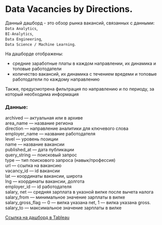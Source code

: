 # Data Vacancies by Directions. 

Данный дашборд - это обзор рынка вакансий, связанных с данными:   
`Data Analytics`,   
`BI-Analytics`,   
`Data Engineering`,   
`Data Science / Machine Learning`.  

На дашборде отображены:  
- средние заработные платы в каждом направлении, их динамика и топовые работодатели
- количество вакансий, их динамика с течением вредеми и топовые работодатели по каждому направлению  

Также, предусмотрена фильтрация по направлению и по периоду, за который необходима информация




### Данные: 
archived — актуальная или в архиве  
area_name — название региона   
direction — направление аналитики для ключевого слова  
employer_name — название работодателя   
level — уровень позиции  
name — название вакансии  
published_at — дата публикации   
query_string — поисковый запрос  
type — тип поискового запроса (навык/профессия)  
url — ссылка на вакансию  
vacancy_id — id вакансии  
lat — координаты вакансии, широта  
lng — координаты вакансии, долгота   
employer_id — id работодателя   
salary, net — средняя зарплата в указной вилке после вычета налога  
salary_from — минимальное значение зарплаты в вилке  
salary_gross_flag — 0 — вилка указана net, 1 — вилка указана gross.  
salary_to — максимальное значение зарплаты в вилке  


[Ссылка на дашборд в Tableau](https://public.tableau.com/views/dashdoardlesson2_2/Dashboard_Vacancies?:language=en-US&:sid=&:display_count=n&:origin=viz_share_link)
